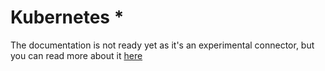 # Kubernetes *

The documentation is not ready yet as it's an experimental connector, but you can read more about it [here](https://github.com/MAIF/otoroshi/tree/master/connectors/kubernetes)
